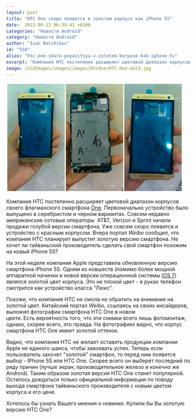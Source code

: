 ```yaml
---
layout: post
title: "HTC One скоро появится в золотом корпусе как iPhone 5S"
date:  2013-09-13 06:39:41 +0300
categories: "Новости Android"
category: "Новости Android"
author: "Ivan Belchikov"
id: "558"
alias: "htc-one-skoro-poyavitsya-v-zolotom-korpuse-kak-iphone-5s"
excerpt: "Компания HTC постепенно расширяет цветовой диапазон корпусов своего флагманского смартфона One. Первоначально устройство было выпущено в серебристом и черном вариантах. Совсем недавно американские сотовые операторы  AT&amp;T, Verizon и Sprint начали продажи голубой версии смартфона, Уже совсем скоро появится и устройство с красным корпусом. Вчера портал <em>Weibo</em> сообщил, что компания HTC планирует выпустит золотую версию смартфона. Не хочет ли тайваньский производитель сделать свой смартфон похожим на новый iPhone 5S?"
image: /oldImages/images/images/HtcOne/HTC-One-Gold.jpg
---
```

<img src="/oldImages/images/images/HtcOne/HTC-One-Gold.jpg" alt="Золотой HTC One" />

Компания HTC постепенно расширяет цветовой диапазон корпусов своего флагманского смартфона <a href="index.php?option=com_content&amp;view=article&amp;id=288&amp;catid=8&amp;Itemid=102">One</a>. Первоначально устройство было выпущено в серебристом и черном вариантах. Совсем недавно американские сотовые операторы  AT&amp;T, Verizon и Sprint начали продажи голубой версии смартфона, Уже совсем скоро появится и устройство с красным корпусом. Вчера портал <em>Weibo</em> сообщил, что компания HTC планирует выпустит золотую версию смартфона. Не хочет ли тайваньский производитель сделать свой смартфон похожим на новый iPhone 5S?


На этой неделе компания Apple представила обновленную версию смартфона iPhone 5S. Одним из новшеств (помимо более мощной аппаратной начинки и новой версии операционной системы <a href="index.php?option=com_content&amp;view=article&amp;id=442&amp;catid=8&amp;Itemid=102">IOS 7</a>) являлся золотой цвет корпуса. Это не плохой цвет - в руках телефон смотрится как устройство класса "Люкс".

Похоже, что компания HTC не смола не обратить на внимание на золотой цвет. Китайский портал <em>Weibo</em>, ссылаясь на своих инсайдеров, выложил фотографии смартфона HTC One в новом цвете. Есть вероятность того, что эти снимки всего лишь фотомонтаж, однако, скорее всего, это правда. На фотографиях видно, что корпус смартфона HTC One имеет золотой оттенок. 

Видно, что компания HTC не желает оставить продукции компании Apple не единого шанса, чтобы завоевать успех. Теперь если пользователь захочет "золотой" смартфон, то перед ним появится выбор - IPhone 5S или HTC One. Скорее всего он выберет последний по ряду причин (лучше экран, производительное железо и конечно же Android). Таким образом золотая версия HTC One станет популярной. Осталось дождаться только официальной информации по поводу выхода смартфона тайваньского производителя с новым цветом корпуса и его цене.

Хотелось бы узнать Вашего мнения о новинке. Купили бы Вы золотую версию HTC One?
